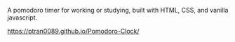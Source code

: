 A pomodoro timer for working or studying, built with HTML, CSS, and vanilla javascript.

https://ptran0089.github.io/Pomodoro-Clock/
